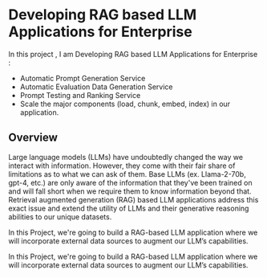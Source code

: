 # Developing RAG based LLM Applications for Enterprise 

In this project , I am  Developing RAG based LLM Applications for Enterprise :
- Automatic Prompt Generation Service
- Automatic Evaluation Data Generation Service
- Prompt Testing and Ranking Service
- Scale the major components (load, chunk, embed, index) in our application.
## Overview
Large language models (LLMs) have undoubtedly changed the way we interact with information. However, they come with their fair share of limitations as to what we can ask of them. Base LLMs (ex. Llama-2-70b, gpt-4, etc.) are only aware of the information that they've been trained on and will fall short when we require them to know information beyond that. Retrieval augmented generation (RAG) based LLM applications address this exact issue and extend the utility of LLMs and their generative reasoning abilities to our unique datasets. 

In this Project, we're going to build a RAG-based LLM application where we will incorporate external data sources to augment our LLM’s capabilities. 

In this Project, we're going to build a RAG-based LLM application where we will incorporate external data sources to augment our LLM’s capabilities. 
